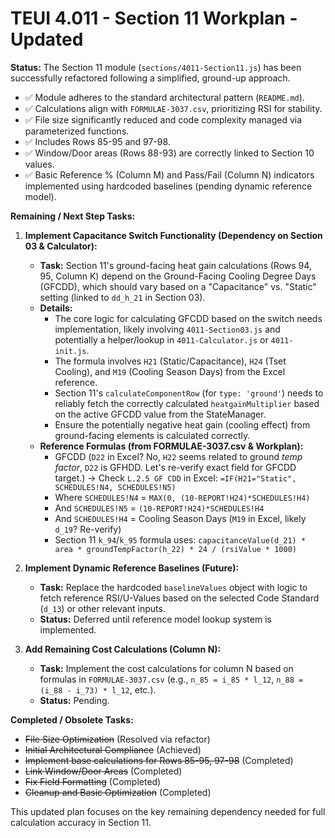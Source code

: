 # TEUI 4.011 - Section 11 Workplan - Updated

**Status:** The Section 11 module (`sections/4011-Section11.js`) has been successfully refactored following a simplified, ground-up approach.

*   ✅ Module adheres to the standard architectural pattern (`README.md`).
*   ✅ Calculations align with `FORMULAE-3037.csv`, prioritizing RSI for stability.
*   ✅ File size significantly reduced and code complexity managed via parameterized functions.
*   ✅ Includes Rows 85-95 and 97-98.
*   ✅ Window/Door areas (Rows 88-93) are correctly linked to Section 10 values.
*   ✅ Basic Reference % (Column M) and Pass/Fail (Column N) indicators implemented using hardcoded baselines (pending dynamic reference model).

**Remaining / Next Step Tasks:**

1.  **Implement Capacitance Switch Functionality (Dependency on Section 03 & Calculator):**
    *   **Task:** Section 11's ground-facing heat gain calculations (Rows 94, 95, Column K) depend on the Ground-Facing Cooling Degree Days (GFCDD), which should vary based on a "Capacitance" vs. "Static" setting (linked to `dd_h_21` in Section 03).
    *   **Details:**
        *   The core logic for calculating GFCDD based on the switch needs implementation, likely involving `4011-Section03.js` and potentially a helper/lookup in `4011-Calculator.js` or `4011-init.js`.
        *   The formula involves `H21` (Static/Capacitance), `H24` (Tset Cooling), and `M19` (Cooling Season Days) from the Excel reference.
        *   Section 11's `calculateComponentRow` (for `type: 'ground'`) needs to reliably fetch the correctly calculated `heatgainMultiplier` based on the active GFCDD value from the StateManager.
        *   Ensure the potentially negative heat gain (cooling effect) from ground-facing elements is calculated correctly.
    *   **Reference Formulas (from FORMULAE-3037.csv & Workplan):**
        *   GFCDD (`D22` in Excel? No, `H22` seems related to ground *temp factor*, `D22` is GFHDD. Let's re-verify exact field for GFCDD target.) -> Check `L.2.5 GF CDD` in Excel: `=IF(H21="Static", SCHEDULES!N4, SCHEDULES!N5)`
        *   Where `SCHEDULES!N4` = `MAX(0, (10-REPORT!H24)*SCHEDULES!H4)`
        *   And `SCHEDULES!N5` = `(10-REPORT!H24)*SCHEDULES!H4`
        *   And `SCHEDULES!H4` = Cooling Season Days (`M19` in Excel, likely `d_19`? Re-verify)
        *   Section 11 `k_94`/`k_95` formula uses: `capacitanceValue(d_21) * area * groundTempFactor(h_22) * 24 / (rsiValue * 1000)`

2.  **Implement Dynamic Reference Baselines (Future):**
    *   **Task:** Replace the hardcoded `baselineValues` object with logic to fetch reference RSI/U-Values based on the selected Code Standard (`d_13`) or other relevant inputs.
    *   **Status:** Deferred until reference model lookup system is implemented.

3.  **Add Remaining Cost Calculations (Column N):**
    *   **Task:** Implement the cost calculations for column N based on formulas in `FORMULAE-3037.csv` (e.g., `n_85 = i_85 * l_12`, `n_88 = (i_88 - i_73) * l_12`, etc.).
    *   **Status:** Pending.

**Completed / Obsolete Tasks:**

*   ~~File Size Optimization~~ (Resolved via refactor)
*   ~~Initial Architectural Compliance~~ (Achieved)
*   ~~Implement base calculations for Rows 85-95, 97-98~~ (Completed)
*   ~~Link Window/Door Areas~~ (Completed)
*   ~~Fix Field Formatting~~ (Completed)
*   ~~Cleanup and Basic Optimization~~ (Completed)

This updated plan focuses on the key remaining dependency needed for full calculation accuracy in Section 11. 
